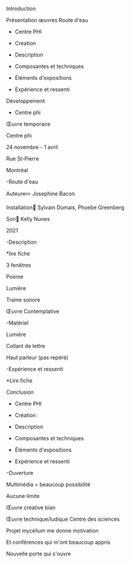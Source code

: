Introduction 

Présentation œuvres Route d'eau

- Centre PHI

- Création 

- Description 

- Composantes et techniques

- Éléments d'expositions

- Expérience et ressenti

Développement 

- Centre phi

Œuvre temporaire 

Centre phi 

24 novembre - 1 avril

Rue St-Pierre

Montréal

-Route d'eau 

Auteure✏️ Josephine Bacon

Installation🔨 Sylvain Dumais, Phoebe Greenberg

Son📢 Kelly Nunes

2021

-Description

*lire fiche

3 fenêtres 

Poème

Lumière 

Trame sonore

Œuvre Contemplative

-Matériel

Lumière

Collant de lettre

Haut parleur (pas repéré)

-Expérience et ressenti

*Lire fiche

Conclusion 

- Centre PHI

- Création 

- Description 

- Composantes et techniques

- Éléments d'expositions

- Expérience et ressenti

-Ouverture

Multimédia = beaucoup possibilité 

Aucune limite 

Œuvre créative bian

Œuvre technique/ludique Centre des sciences

Projet mycélium me donne motivation

Et conférences qui m'ont beaucoup appris

Nouvelle porte qui s'ouvre
